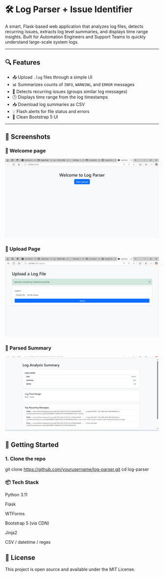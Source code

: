 # 🛠️ Log Parser + Issue Identifier

A smart, Flask-based web application that analyzes log files, detects recurring issues, extracts log level summaries, and displays time range insights. Built for Automation Engineers and Support Teams to quickly understand large-scale system logs.

---

## 🔍 Features

- 📤 Upload `.log` files through a simple UI
- 📊 Summarizes counts of `INFO`, `WARNING`, and `ERROR` messages
- 🧠 Detects recurring issues (groups similar log messages)
- 🕒 Displays time range from the log timestamps
- 📥 Download log summaries as CSV
- 💡 Flash alerts for file status and errors
- 🎨 Clean Bootstrap 5 UI

---

## 📸 Screenshots

### 🔹 Welcome page
![img.png](img.png)
### 🔹 Upload Page
![img_1.png](img_1.png)

### 🔹 Parsed Summary
![img_2.png](img_2.png)



## 🚀 Getting Started

### 1. Clone the repo

git clone https://github.com/yourusername/log-parser.git
cd log-parser


### 📦 Tech Stack
Python 3.11

Flask

WTForms

Bootstrap 5 (via CDN)

Jinja2

CSV / datetime / regex

## 📃 License
This project is open source and available under the MIT License.